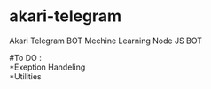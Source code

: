 # akari-telegram
Akari Telegram BOT Mechine Learning Node JS BOT


#To DO : <br>
*Exeption Handeling <br>
*Utilities
